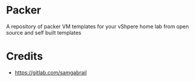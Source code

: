 # Packer
A repository of packer VM templates for your vShpere home lab from open source and self built templates

# Credits
* https://gitlab.com/samgabrail

